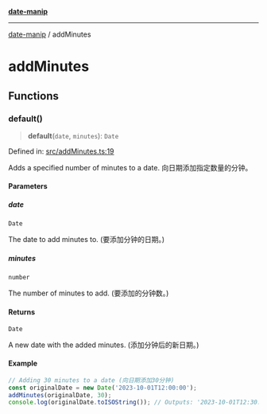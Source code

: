 [**date-manip**](index.md)

***

[date-manip](modules.md) / addMinutes

# addMinutes

## Functions

### default()

> **default**(`date`, `minutes`): `Date`

Defined in: [src/addMinutes.ts:19](https://github.com/fengxinming/date-manip/blob/672f1dce8f57973c145b734bdf778535cf1bb983/src/addMinutes.ts#L19)

Adds a specified number of minutes to a date.
向日期添加指定数量的分钟。

#### Parameters

##### date

`Date`

The date to add minutes to. (要添加分钟的日期。)

##### minutes

`number`

The number of minutes to add. (要添加的分钟数。)

#### Returns

`Date`

A new date with the added minutes. (添加分钟后的新日期。)

#### Example

```ts
// Adding 30 minutes to a date (向日期添加30分钟)
const originalDate = new Date('2023-10-01T12:00:00');
addMinutes(originalDate, 30);
console.log(originalDate.toISOString()); // Outputs: '2023-10-01T12:30:00.000Z' (输出: '2023-10-01T12:30:00.000Z')
```
